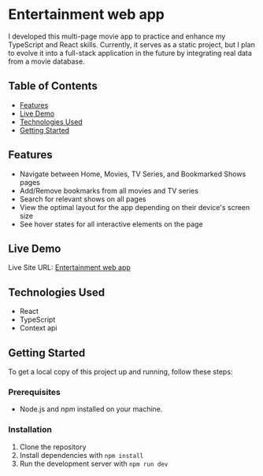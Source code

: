 # Entertainment web app

I developed this multi-page movie app to practice and enhance my TypeScript and React skills. Currently, it serves as a static project, but I plan to evolve it into a full-stack application in the future by integrating real data from a movie database.

## Table of Contents
- [Features](#features)
- [Live Demo](#live-demo)
- [Technologies Used](#technologies-used)
- [Getting Started](#getting-started)


## Features

- Navigate between Home, Movies, TV Series, and Bookmarked Shows pages
- Add/Remove bookmarks from all movies and TV series
- Search for relevant shows on all pages
- View the optimal layout for the app depending on their device's screen size
- See hover states for all interactive elements on the page


## Live Demo
Live Site URL: [Entertainment web app](https://movie-web-app-sh.netlify.app/)

## Technologies Used
- React
- TypeScript
- Context api

## Getting Started

To get a local copy of this project up and running, follow these steps:

### Prerequisites
- Node.js and npm installed on your machine.

### Installation
1. Clone the repository
3. Install dependencies with `npm install`
4. Run the development server with `npm run dev`
